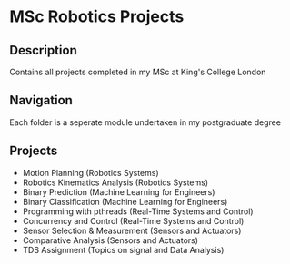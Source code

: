 # MSc Robotics Projects

## Description
Contains all projects completed in my MSc at King's College London

## Navigation
Each folder is a seperate module undertaken in my postgraduate degree

## Projects
- Motion Planning (Robotics Systems)
- Robotics Kinematics Analysis (Robotics Systems)
- Binary Prediction (Machine Learning for Engineers)
- Binary Classification (Machine Learning for Engineers)
- Programming with pthreads (Real-Time Systems and Control)
- Concurrency and Control (Real-Time Systems and Control)
- Sensor Selection & Measurement (Sensors and Actuators)
- Comparative Analysis (Sensors and Actuators)
- TDS Assignment (Topics on signal and Data Analysis)
